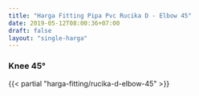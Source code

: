 ```yaml
---
title: "Harga Fitting Pipa Pvc Rucika D - Elbow 45"
date: 2019-05-12T08:00:36+07:00
draft: false
layout: "single-harga"
---
```


### Knee 45&deg;

{{< partial "harga-fitting/rucika-d-elbow-45" >}}
